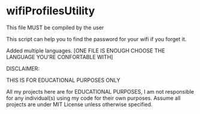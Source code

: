 # wifiProfilesUtility


This file MUST be compiled by the user

This script can help you to find the password for your wifi if you forget it.

Added multiple languages. [ONE FILE IS ENOUGH CHOOSE THE LANGUAGE YOU'RE CONFORTABLE WITH]

DISCLAIMER:

THIS IS FOR EDUCATIONAL PURPOSES ONLY

All my projects here are for EDUCATIONAL PURPOSES, I am not responsible for any individual(s) using my code for their own purposes. Assume all projects are under MIT License unless otherwise specified.

